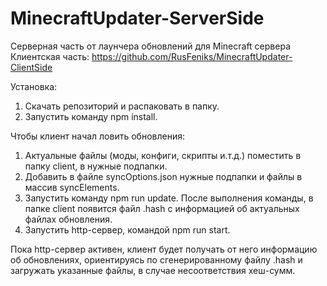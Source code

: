 # MinecraftUpdater-ServerSide
Серверная часть от лаунчера обновлений для Minecraft сервера
Клиентская часть: https://github.com/RusFeniks/MinecraftUpdater-ClientSide

Установка:
1. Скачать репозиторий и распаковать в папку.
2. Запустить команду npm install.

Чтобы клиент начал ловить обновления:
1. Актуальные файлы (моды, конфиги, скрипты и.т.д.) поместить в папку client, в нужные подпапки.
2. Добавить в файле syncOptions.json нужные подпапки и файлы в массив syncElements.
3. Запустить команду npm run update. После выполнения команды, в папке client появится файл .hash с информацией об актуальных файлах обновления.
4. Запустить http-сервер, командой npm run start.

Пока http-сервер активен, клиент будет получать от него информацию об обновлениях, ориентируясь по сгенерированному файлу .hash и загружать указанные файлы, в случае несоответствия хеш-сумм.
